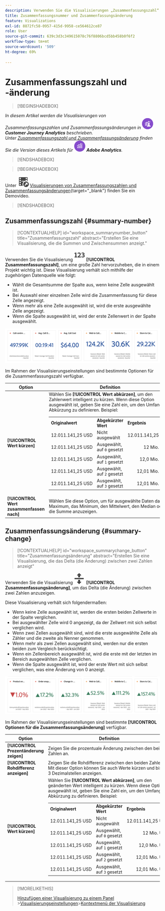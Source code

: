 ```yaml
---
description: Verwenden Sie die Visualisierungen „Zusammenfassungszahl“ und „Zusammenfassungsänderung“, um wichtige Datenpunkte in einem Projekt anzuzeigen.
title: Zusammenfassungsnummer und Zusammenfassungsänderung
feature: Visualizations
exl-id: 8872fc58-0957-415d-9958-ce564612ce87
role: User
source-git-commit: 639c3d3c349615078c76f8806bcd5bb458b0f6f2
workflow-type: tm+mt
source-wordcount: '509'
ht-degree: 69%

---
```


# Zusammenfassungszahl und -änderung

>[!BEGINSHADEBOX]

_In diesem Artikel werden die Visualisierungen von Zusammenfassungszahlen und Zusammenfassungsänderungen in_ ![CustomerJourneyAnalytics](/help/assets/icons/CustomerJourneyAnalytics.svg) _&#x200B;**Customer Journey Analytics** beschrieben._<br/>_Unter [Zusammenfassungszahl und Zusammenfassungsänderung](https://experienceleague.adobe.com/de/docs/analytics/analyze/analysis-workspace/visualizations/summary-number-change) finden Sie die Version dieses Artikels für_ ![AdobeAnalytics](/help/assets/icons/AdobeAnalytics.svg) _&#x200B;**Adobe Analytics**._

>[!ENDSHADEBOX]

>[!BEGINSHADEBOX]

Unter ![VideoCheckedOut](/help/assets/icons/VideoCheckedOut.svg) [Visualisierungen von Zusammenfassungszahlen und Zusammenfassungsänderungen](https://video.tv.adobe.com/v/335564/?quality=12&learn=on){target="_blank"} finden Sie ein Demovideo.

>[!ENDSHADEBOX]

## Zusammenfassungszahl {#summary-number}

<!-- markdownlint-disable MD034 -->

>[!CONTEXTUALHELP]
>id="workspace_summarynumber_button"
>title="Zusammenfassungszahl"
>abstract="Erstellen Sie eine Visualisierung, die die Summen und Zwischensummen anzeigt."

<!-- markdownlint-enable MD034 -->

Verwenden Sie die Visualisierung ![Summary](/help/assets/icons/123.svg) **[!UICONTROL Zusammenfassungszahl]**, um eine große Zahl hervorzuheben, die in einem Projekt wichtig ist. Diese Visualisierung verhält sich mithilfe der zugehörigen Datenquelle wie folgt:

* Wählt die Gesamtsumme der Spalte aus, wenn keine Zelle ausgewählt ist.
* Bei Auswahl einer einzelnen Zelle wird die Zusammenfassung für diese Zelle angezeigt.
* Wenn mehr als eine Zelle ausgewählt ist, wird die erste ausgewählte Zelle angezeigt.
* Wenn die Spalte ausgewählt ist, wird der erste Zellenwert in der Spalte ausgewählt.

![Visualisierung „Zusammenfassungszahl“](asses/../assets/summary-number.png)

Im Rahmen der Visualisierungseinstellungen sind bestimmte Optionen für die Zusammenfassungszahl verfügbar.

| Option | Definition |
|--- |--- |
| **[!UICONTROL Wert kürzen]** | Wählen Sie **[!UICONTROL Wert abkürzen]**, um den Zahlenwert intelligent zu kürzen. Wenn diese Option ausgewählt ist, geben Sie eine Zahl ein, um den Umfang der Abkürzung zu definieren. Beispiel:<br/><table><tr><td>**Originalwert**</td><td>**Abgekürzter Wert**</td><td>**Ergebnis**</td></tr><tr><td>12.011.141,25 USD</td><td>Nicht ausgewählt</td><td  align="right">12.011.141,25 USD</td></tr><tr><td>12.011.141,25 USD</td><td>Ausgewählt, auf `0` gesetzt</td><td align="right">12 Mio. USD</td></tr><tr><td>12.011.141,25 USD</td><td> Ausgewählt, auf `1` gesetzt</td><td  align="right">12,0 Mio. USD</td></tr><tr><td>12.011.141,25 USD</td><td>Ausgewählt, auf `2` gesetzt</td><td align="right">12,01 Mio. USD</td></tr><tr><td>12.011.141,25 USD</td><td>Ausgewählt, auf `3` gesetzt</td><td align="right">12,01 Mio. USD</td></tr></table> |
| **[!UICONTROL Wert zusammenfassen nach]** | Wählen Sie diese Option, um für ausgewählte Daten das Maximum, das Minimum, den Mittelwert, den Median oder die Summe anzuzeigen. |

## Zusammenfassungsänderung {#summary-change}

<!-- markdownlint-disable MD034 -->

>[!CONTEXTUALHELP]
>id="workspace_summarychange_button"
>title="Zusammenfassungsänderung"
>abstract="Erstellen Sie eine Visualisierung, die das Delta (die Änderung) zwischen zwei Zahlen anzeigt"

<!-- markdownlint-enable MD034 -->


Verwenden Sie die Visualisierung ![MoveUpDown](/help/assets/icons/MoveUpDown.svg) **[!UICONTROL Zusammenfassungsänderung]**, um das Delta (die Änderung) zwischen zwei Zahlen anzuzeigen. <!-- This is applicable for AA, not CJA: The green and red color of the Summary Change can be controlled through [custom event polarity](https://experienceleague.adobe.com/docs/analytics/admin/admin-tools/success-events/success-event.html?lang=de) or a calculated metric's [Show Upward Trend As](https://experienceleague.adobe.com/docs/analytics/components/calculated-metrics/calcmetric-workflow/cm-build-metrics.html?lang=de) option.-->

<!--
The green and red color of the Summary Change can be controlled through [custom event polarity](https://experienceleague.adobe.com/docs/analytics/admin/admin/c-manage-report-suites/c-edit-report-suites/conversion-var-admin/c-success-events/success-event.md) or a calculated metric's [Show Upward Trend As](https://experienceleague.adobe.com/docs/analytics/components/calculated-metrics/calcmetric-workflow/cm-build-metrics.html?lang=de) option.
-->

Diese Visualisierung verhält sich folgendermaßen:

* Wenn keine Zelle ausgewählt ist, werden die ersten beiden Zellwerte in der Spalte verglichen.
* Bei ausgewählter Zelle wird 0 angezeigt, da der Zellwert mit sich selbst verglichen wird.
* Wenn zwei Zellen ausgewählt sind, wird die erste ausgewählte Zelle als Zähler und die zweite als Nenner genommen.
* Wenn mehr als zwei Zellen ausgewählt sind, werden nur die ersten beiden zum Vergleich berücksichtigt.
* Wenn ein Zellenbereich ausgewählt ist, wird die erste mit der letzten im Bereich ausgewählten Zelle verglichen.
* Wenn die Spalte ausgewählt ist, wird der erste Wert mit sich selbst verglichen, was eine Änderung von 0 anzeigt.


![Visualisierung „Zusammenfassungsänderung“ mit dem Delta zwischen zwei Zahlen.](assets/summary-change.png)


Im Rahmen der Visualisierungseinstellungen sind bestimmte **[!UICONTROL Optionen für die Zusammenfassungsänderung]** verfügbar.

| Option | Definition |
|--- |--- |
| **[!UICONTROL Prozentänderung zeigen]** | Zeigen Sie die prozentuale Änderung zwischen den beiden Zahlen an. |
| **[!UICONTROL Rohdifferenz anzeigen]** | Zeigen Sie die Rohdifferenz zwischen den beiden Zahlen an. Mit dieser Option können Sie auch Werte kürzen und bis zu 3 Dezimalstellen anzeigen. |
| **[!UICONTROL Wert kürzen]** | Wählen Sie **[!UICONTROL Wert abkürzen]**, um den geänderten Wert intelligent zu kürzen. Wenn diese Option ausgewählt ist, geben Sie eine Zahl ein, um den Umfang der Abkürzung zu definieren. Beispiel:<br/><table><tr><td>**Originalwert**</td><td>**Abgekürzter Wert**</td><td>**Ergebnis**</td></tr><tr><td>12.011.141,25 USD</td><td>Nicht ausgewählt</td><td  align="right">12.011.141,25 USD</td></tr><tr><td>12.011.141,25 USD</td><td>Ausgewählt, auf `0` gesetzt</td><td align="right">12 Mio. USD</td></tr><tr><td>12.011.141,25 USD</td><td> Ausgewählt, auf `1` gesetzt</td><td  align="right">12,0 Mio. USD</td></tr><tr><td>12.011.141,25 USD</td><td>Ausgewählt, auf `2` gesetzt</td><td align="right">12,01 Mio. USD</td></tr><tr><td>12.011.141,25 USD</td><td>Ausgewählt, auf `3` gesetzt</td><td align="right">12,01 Mio. USD</td></tr></table> |

>[!MORELIKETHIS]
>
>[Hinzufügen einer Visualisierung zu einem Panel](/help/analysis-workspace/visualizations/freeform-analysis-visualizations.md#add-visualizations-to-a-panel)
>&#x200B;>[Visualisierungseinstellungen](/help/analysis-workspace/visualizations/freeform-analysis-visualizations.md#settings)
>&#x200B;>[Kontextmenü der Visualisierung](/help/analysis-workspace/visualizations/freeform-analysis-visualizations.md#context-menu)
>
